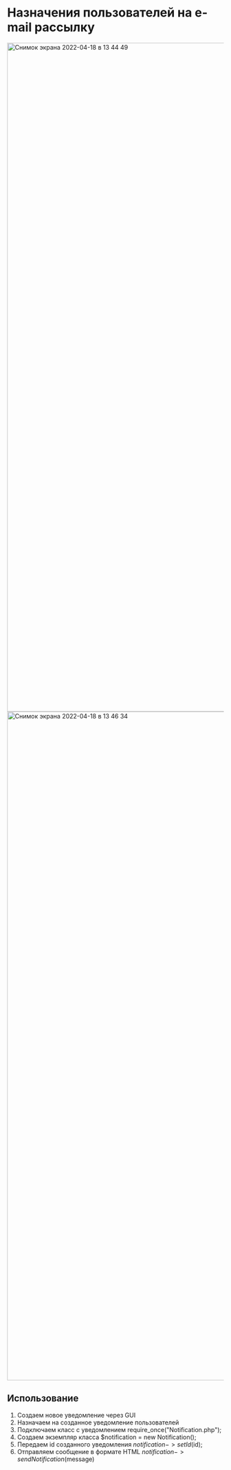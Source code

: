 # Назначения пользователей на e-mail рассылку
<img width="1552" alt="Снимок экрана 2022-04-18 в 13 44 49" src="https://user-images.githubusercontent.com/39495665/163797984-ef2822a5-5ca9-42cd-9a17-589ba42cceae.png">
<img width="1552" alt="Снимок экрана 2022-04-18 в 13 46 34" src="https://user-images.githubusercontent.com/39495665/163798012-d49c20db-e1db-4fa5-a2dc-95ed6186e878.png">

## Использование
1. Создаем новое уведомление через GUI
2. Назначаем на созданное уведомление пользователей
3. Подключаем класс с уведомлением require_once("Notification.php");
4. Создаем экземпляр класса $notification = new Notification();
5. Передаем id созданного уведомления $notification->setId($id);
5. Отправляем сообщение в формате HTML $notification->sendNotification($message)
